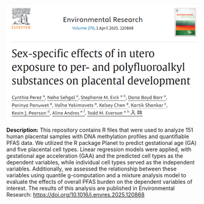 ![Screenshot of title and authors from paper in Environmental Research.](title_screenshot.png)

**Description:** This repository contains R files that were used to analyze 151 human placental samples with DNA methylation profiles and quantifiable PFAS data. We utilized the R package Planet to predict gestational age (GA) and five placental cell types. Linear regression models were applied, with gestational age acceleration (GAA) and the predicted cell types as the dependent variables, while individual cell types served as the independent variables. Additionally, we assessed the relationship between these variables using quantile g-computation and a mixture analysis model to evaluate the effects of overall PFAS burden on the dependent variables of interest. The results of this analysis are published in Environmental Research: https://doi.org/10.1016/j.envres.2025.120868



